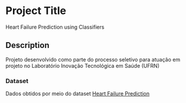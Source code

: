 # Project Title

Heart Failure Prediction using Classifiers

## Description

Projeto desenvolvido como parte do processo seletivo para atuação em projeto no Laboratório Inovação Tecnológica em Saúde (UFRN)

### Dataset

Dados obtidos por meio do dataset [Heart Failure Prediction](https://www.kaggle.com/andrewmvd/heart-failure-clinical-data)
